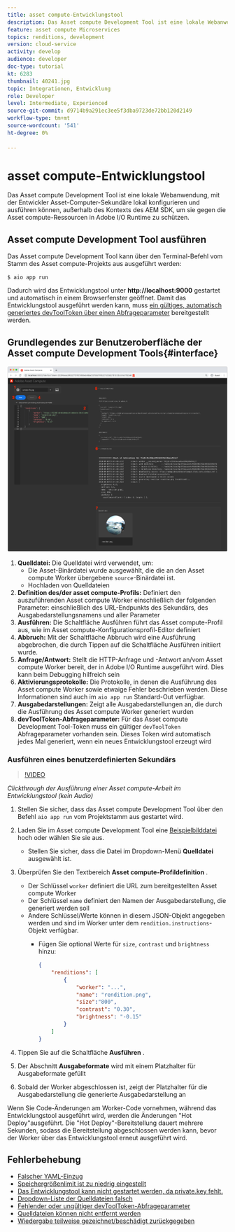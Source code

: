 ```yaml
---
title: asset compute-Entwicklungstool
description: Das Asset compute Development Tool ist eine lokale Webanwendung, mit der Entwickler Asset-Computer-Sekundäre lokal konfigurieren und ausführen können, außerhalb des Kontexts des AEM SDK, um sie gegen die Asset compute-Ressourcen in Adobe I/O Runtime zu schützen.
feature: asset compute Microservices
topics: renditions, development
version: cloud-service
activity: develop
audience: developer
doc-type: tutorial
kt: 6283
thumbnail: 40241.jpg
topic: Integrationen, Entwicklung
role: Developer
level: Intermediate, Experienced
source-git-commit: d9714b9a291ec3ee5f3dba9723de72bb120d2149
workflow-type: tm+mt
source-wordcount: '541'
ht-degree: 0%

---
```



# asset compute-Entwicklungstool

Das Asset compute Development Tool ist eine lokale Webanwendung, mit der Entwickler Asset-Computer-Sekundäre lokal konfigurieren und ausführen können, außerhalb des Kontexts des AEM SDK, um sie gegen die Asset compute-Ressourcen in Adobe I/O Runtime zu schützen.

## Asset compute Development Tool ausführen

Das Asset compute Development Tool kann über den Terminal-Befehl vom Stamm des Asset compute-Projekts aus ausgeführt werden:

```
$ aio app run
```

Dadurch wird das Entwicklungstool unter __http://localhost:9000__ gestartet und automatisch in einem Browserfenster geöffnet. Damit das Entwicklungstool ausgeführt werden kann, muss [ein gültiges, automatisch generiertes devToolToken über einen Abfrageparameter](#troubleshooting__devtooltoken) bereitgestellt werden.

## Grundlegendes zur Benutzeroberfläche der Asset compute Development Tools{#interface}

![asset compute-Entwicklungstool](./assets/development-tool/asset-compute-dev-tool.png)

1. __Quelldatei:__  Die Quelldatei wird verwendet, um:
   + Die Asset-Binärdatei wurde ausgewählt, die die an den Asset compute Worker übergebene `source`-Binärdatei ist.
   + Hochladen von Quelldateien
1. __Definition des/der asset compute-Profils:__  Definiert den auszuführenden Asset compute Worker einschließlich der folgenden Parameter: einschließlich des URL-Endpunkts des Sekundärs, des Ausgabedarstellungsnamens und aller Parameter
1. __Ausführen:__  Die Schaltfläche Ausführen führt das Asset compute-Profil aus, wie im Asset compute-Konfigurationsprofil-Editor definiert
1. __Abbruch:__ Mit der Schaltfläche Abbruch wird eine Ausführung abgebrochen, die durch Tippen auf die Schaltfläche Ausführen initiiert wurde.
1. __Anfrage/Antwort:__ Stellt die HTTP-Anfrage und -Antwort an/vom Asset compute Worker bereit, der in Adobe I/O Runtime ausgeführt wird. Dies kann beim Debugging hilfreich sein
1. __Aktivierungsprotokolle:__ Die Protokolle, in denen die Ausführung des Asset compute Worker sowie etwaige Fehler beschrieben werden. Diese Informationen sind auch im `aio app run` Standard-Out verfügbar.
1. __Ausgabedarstellungen:__ Zeigt alle Ausgabedarstellungen an, die durch die Ausführung des Asset compute Worker generiert wurden
1. __devToolToken-Abfrageparameter:__ Für das Asset compute Development Tool-Token muss ein gültiger  `devToolToken` Abfrageparameter vorhanden sein. Dieses Token wird automatisch jedes Mal generiert, wenn ein neues Entwicklungstool erzeugt wird

### Ausführen eines benutzerdefinierten Sekundärs

>[!VIDEO](https://video.tv.adobe.com/v/40241?quality=12&learn=on)

_Clickthrough der Ausführung einer Asset compute-Arbeit im Entwicklungstool (kein Audio)_

1. Stellen Sie sicher, dass das Asset compute Development Tool über den Befehl `aio app run` vom Projektstamm aus gestartet wird.
1. Laden Sie im Asset compute Development Tool eine [Beispielbilddatei](../assets/samples/sample-file.jpg) hoch oder wählen Sie sie aus.
   + Stellen Sie sicher, dass die Datei im Dropdown-Menü __Quelldatei__ ausgewählt ist.
1. Überprüfen Sie den Textbereich __Asset compute-Profildefinition__ .
   + Der Schlüssel `worker` definiert die URL zum bereitgestellten Asset compute Worker
   + Der Schlüssel `name` definiert den Namen der Ausgabedarstellung, die generiert werden soll
   + Andere Schlüssel/Werte können in diesem JSON-Objekt angegeben werden und sind im Worker unter dem `rendition.instructions`-Objekt verfügbar.
      + Fügen Sie optional Werte für `size`, `contrast` und `brightness` hinzu:

         ```json
         {
             "renditions": [
                 {
                     "worker": "...",
                     "name": "rendition.png",
                     "size":"800",
                     "contrast": "0.30",
                     "brightness": "-0.15"
                 }
             ]
         }
         ```

1. Tippen Sie auf die Schaltfläche __Ausführen__ .
1. Der Abschnitt __Ausgabeformate__ wird mit einem Platzhalter für Ausgabeformate gefüllt
1. Sobald der Worker abgeschlossen ist, zeigt der Platzhalter für die Ausgabedarstellung die generierte Ausgabedarstellung an

Wenn Sie Code-Änderungen am Worker-Code vornehmen, während das Entwicklungstool ausgeführt wird, werden die Änderungen &quot;Hot Deploy&quot;ausgeführt. Die &quot;Hot Deploy&quot;-Bereitstellung dauert mehrere Sekunden, sodass die Bereitstellung abgeschlossen werden kann, bevor der Worker über das Entwicklungstool erneut ausgeführt wird.

## Fehlerbehebung

+ [Falscher YAML-Einzug](../troubleshooting.md#incorrect-yaml-indentation)
+ [Speichergrößenlimit ist zu niedrig eingestellt](../troubleshooting.md#memorysize-limit-is-set-too-low)
+ [Das Entwicklungstool kann nicht gestartet werden, da private.key fehlt.](../troubleshooting.md#missing-private-key)
+ [Dropdown-Liste der Quelldateien falsch](../troubleshooting.md#source-files-dropdown-incorrect)
+ [Fehlender oder ungültiger devToolToken-Abfrageparameter](../troubleshooting.md#missing-or-invalid-devtooltoken-query-parameter)
+ [Quelldateien können nicht entfernt werden](../troubleshooting.md#unable-to-remove-source-files)
+ [Wiedergabe teilweise gezeichnet/beschädigt zurückgegeben](../troubleshooting.md#rendition-returned-partially-drawn-or-corrupt)

